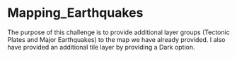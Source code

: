# Mapping_Earthquakes

The purpose of this challenge is to provide additional layer groups (Tectonic Plates and Major Earthquakes) to the map we have already provided. I also have provided an additional tile layer by providing a Dark option.  
